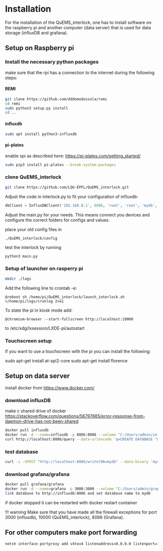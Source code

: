 # Installation

For the installation of the QuEMS_interlock, one has to install software on the raspberry pi and another computer (data server) that is used for data storage (influxDB and grafana). 

## Setup on Raspberry pi

### Install the necessary python packages

make sure that the rpi has a connection to the internet during the following steps:

#### REMI

```bash
git clone https://github.com/dddomodossola/remi
cd remi
sudo python3 setup.py install
cd ..
```

#### influxdb

```bash
sudo apt install python3-influxdb
```

#### pi-plates

enable spi as described here:
https://pi-plates.com/getting_started/

```bash
sudo pip3 install pi-plates --break-system-packages
```


### clone QuEMS_interlock

```bash
git clone https://github.com/LQG-EPFL/QuEMS_interlock.git
```

Adjust the code in interlock.py to fit your configuration of influxdb:

```python
dbClient = InfluxDBClient('192.168.0.1', 8086, 'root', 'root', 'mydb', timeout = 0.1) 
```

Adjust the main.py for your needs. This means connect you devices and configure the correct folders for configs and values.

place your old config files in 

```
./QuEMS_interlock/config
```

test the interlock by running

```bash
python3 main.py
```

### Setup of launcher on rasperry pi

```bash
mkdir ./logs
```


Add the following line to crontab -e:

```
@reboot sh /home/pi/QuEMS_interlock/launch_interlock.sh >/home/pi/logs/cronlog 2>&1
```

To state the pi in kiosk mode add:

```
@chromium-browser --start-fullscreen http://localhost:10000
```

to /etc/xdg/lxsession/LXDE-pi/autostart

### Touchscreen setup

If you want to use a touchscreen with the pi you can install the following:

sudo apt-get install at-spi2-core
sudo apt-get install florence



## Setup on data server

install docker from https://www.docker.com/

### download influxDB

make c shared drive of docker
https://stackoverflow.com/questions/56797665/error-response-from-daemon-drive-has-not-been-shared

```bash
docker pull influxdb
docker run -d --name=influxdb -p 8086:8086 --volume "C:/Users/admin/influxdb:/var/lib/influxdb" influxdb
curl http://localhost:8086/query --data-urlencode 'q=CREATE DATABASE "mydb"'
```

### test database

```bash
curl -i -XPOST "http://localhost:8086/write?db=mydb" --data-binary 'myvar,mytag=1 myfield=90 1549412796'
```

### download grafana/grafana

```bash
docker pull grafana/grafana
docker run -d --name=grafana -p 3000:3000 --volume "C:/Users/admin/graphana:/var/lib/grafana" --link influxdb grafana/grafana
link database to http://influxdb:8086 and set database name to mydb
```

if docker stopped it can be restarted with docker restart container

!!! warning
	Make sure that you have made all the firewall exceptions for port 3000 (influxdb), 10000 (QuEMS_interlock), 8086 (Grafana).

## For other computers make port forwarding

```bash
netsh interface portproxy add v4tov4 listenaddress=0.0.0.0 listenport=10000 connectaddress=192.168.0.4 connectport=10000
```



